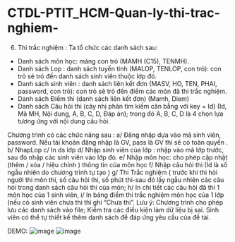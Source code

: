 # CTDL-PTIT_HCM-Quan-ly-thi-trac-nghiem-

6. Thi trắc nghiệm : Ta tổ chức các danh sách sau: 
- Danh sách môn học: mảng con trỏ  (MAMH (C15), TENMH).
- Danh sách Lop : danh sách  tuyến tính (MALOP, TENLOP, con trỏ): con trỏ sẻ trỏ đến danh sách sinh viên thuộc lớp đó.
- Danh sách sinh viên : danh sách liên kết đơn (MASV, HO, TEN,  PHAI, password, con trỏ): con trỏ sẽ trỏ đến điểm các môn đã thi trắc nghiệm.
- Danh sách Điểm thi (danh sách liên kết đơn) (Mamh, Diem)
- Danh sách Câu hỏi thi (cây nhị phân tìm kiếm cân bằng với key = Id) (Id, Mă MH, Nội dung, A, B, C, D, Đáp án); trong đó A, B, C, D là 4 chọn lựa tương ứng với nội dung câu hỏi.

Chương trình có các chức năng sau : 
a/ Đăng nhập dựa vào mã sinh viên, password. Nếu tài khoản đăng nhập là GV, pass là GV thì sẽ có toàn quyền .
b/ NhapLop
c/ In ds lớp
d/ Nhập sinh viên của lớp : nhập vào mã lớp trước, sau đó nhập các sinh viên vào lớp đó. 
e/ Nhập môn học: cho phép cập nhật (thêm / xóa / hiệu chỉnh ) thông tin của môn học
f/ Nhập câu hỏi thi (Id là số ngẫu nhiên do chương trình tự tạo  )
g/ Thi Trắc nghiệm ( trước khi thi hỏi người thi môn thi, số câu hỏi thi, số phút thi-sau đó lấy ngẫu nhiên các câu hỏi trong danh sách câu hỏi thi của môn; 
h/ In chi tiết các câu hỏi đã thi 1 môn học của  1 sinh viên, 
i/ In bảng điểm thi trắc nghiệm môn học của 1 lớp (nếu có sinh viên chưa thi thì ghi “Chưa thi”.
Lưu ý: Chương trình cho phép lưu các danh sách vào file; Kiểm tra các điều kiện làm dữ liệu bị sai. Sinh viên có thể tự thiết kế thêm danh sách để đáp ứng yêu cầu của đề tài.

DEMO:
![image](https://user-images.githubusercontent.com/39910660/116884128-93163780-ac50-11eb-8df0-67bcef83fc62.png)
![image](https://user-images.githubusercontent.com/39910660/116884195-a923f800-ac50-11eb-8799-dcf531749488.png)
